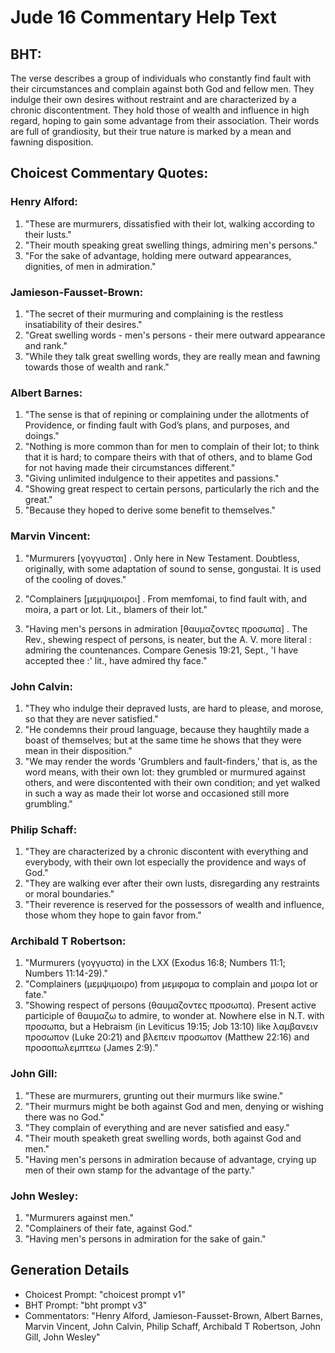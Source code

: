 # Jude 16 Commentary Help Text

## BHT:
The verse describes a group of individuals who constantly find fault with their circumstances and complain against both God and fellow men. They indulge their own desires without restraint and are characterized by a chronic discontentment. They hold those of wealth and influence in high regard, hoping to gain some advantage from their association. Their words are full of grandiosity, but their true nature is marked by a mean and fawning disposition.

## Choicest Commentary Quotes:
### Henry Alford:
1. "These are murmurers, dissatisfied with their lot, walking according to their lusts."
2. "Their mouth speaking great swelling things, admiring men's persons."
3. "For the sake of advantage, holding mere outward appearances, dignities, of men in admiration."

### Jamieson-Fausset-Brown:
1. "The secret of their murmuring and complaining is the restless insatiability of their desires."
2. "Great swelling words - men's persons - their mere outward appearance and rank."
3. "While they talk great swelling words, they are really mean and fawning towards those of wealth and rank."

### Albert Barnes:
1. "The sense is that of repining or complaining under the allotments of Providence, or finding fault with God’s plans, and purposes, and doings."
2. "Nothing is more common than for men to complain of their lot; to think that it is hard; to compare theirs with that of others, and to blame God for not having made their circumstances different."
3. "Giving unlimited indulgence to their appetites and passions."
4. "Showing great respect to certain persons, particularly the rich and the great."
5. "Because they hoped to derive some benefit to themselves."

### Marvin Vincent:
1. "Murmurers [γογγυσται] . Only here in New Testament. Doubtless, originally, with some adaptation of sound to sense, gongustai. It is used of the cooling of doves." 

2. "Complainers [μεμψιμοιροι] . From memfomai, to find fault with, and moira, a part or lot. Lit., blamers of their lot." 

3. "Having men's persons in admiration [θαυμαζοντες προσωπα] . The Rev., shewing respect of persons, is neater, but the A. V. more literal : admiring the countenances. Compare Genesis 19:21, Sept., 'I have accepted thee :' lit., have admired thy face."

### John Calvin:
1. "They who indulge their depraved lusts, are hard to please, and morose, so that they are never satisfied."
2. "He condemns their proud language, because they haughtily made a boast of themselves; but at the same time he shows that they were mean in their disposition."
3. "We may render the words 'Grumblers and fault-finders,' that is, as the word means, with their own lot: they grumbled or murmured against others, and were discontented with their own condition; and yet walked in such a way as made their lot worse and occasioned still more grumbling."

### Philip Schaff:
1. "They are characterized by a chronic discontent with everything and everybody, with their own lot especially the providence and ways of God." 
2. "They are walking ever after their own lusts, disregarding any restraints or moral boundaries." 
3. "Their reverence is reserved for the possessors of wealth and influence, those whom they hope to gain favor from."

### Archibald T Robertson:
1. "Murmurers (γογγυστα) in the LXX (Exodus 16:8; Numbers 11:1; Numbers 11:14-29)."
2. "Complainers (μεμψιμοιρο) from μεμφομα to complain and μοιρα lot or fate."
3. "Showing respect of persons (θαυμαζοντες προσωπα). Present active participle of θαυμαζω to admire, to wonder at. Nowhere else in N.T. with προσωπα, but a Hebraism (in Leviticus 19:15; Job 13:10) like λαμβανειν προσωπον (Luke 20:21) and βλεπειν προσωπον (Matthew 22:16) and προσοπωλεμπτεω (James 2:9)."

### John Gill:
1. "These are murmurers, grunting out their murmurs like swine."
2. "Their murmurs might be both against God and men, denying or wishing there was no God."
3. "They complain of everything and are never satisfied and easy."
4. "Their mouth speaketh great swelling words, both against God and men."
5. "Having men's persons in admiration because of advantage, crying up men of their own stamp for the advantage of the party."

### John Wesley:
1. "Murmurers against men."
2. "Complainers of their fate, against God."
3. "Having men's persons in admiration for the sake of gain."


## Generation Details
- Choicest Prompt: "choicest prompt v1"
- BHT Prompt: "bht prompt v3"
- Commentators: "Henry Alford, Jamieson-Fausset-Brown, Albert Barnes, Marvin Vincent, John Calvin, Philip Schaff, Archibald T Robertson, John Gill, John Wesley"
